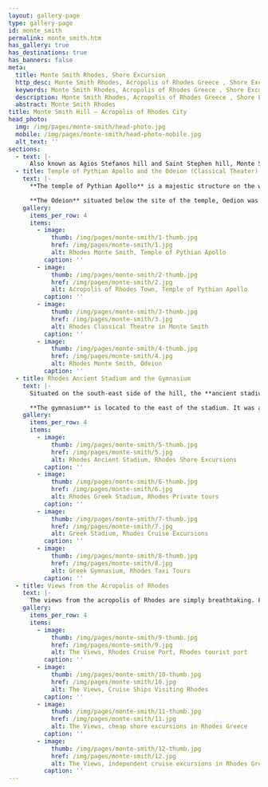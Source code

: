 ```yaml
---
layout: gallery-page
type: gallery-page
id: monte_smith
permalink: monte_smith.htm
has_gallery: true
has_destinations: true
has_banners: false
meta:
  title: Monte Smith Rhodes, Shore Excursion
  http_desc: Monte Smith Rhodes, Acropolis of Rhodes Greece , Shore Excursion Rhodes Greece
  keywords: Monte Smith Rhodes, Acropolis of Rhodes Greece , Shore Excursion Rhodes Greece
  description: Monte Smith Rhodes, Acropolis of Rhodes Greece , Shore Excursion Rhodes Greece
  abstract: Monte Smith Rhodes
title: Monte Smith Hill ― Acropolis of Rhodes City
head_photo:
  img: /img/pages/monte-smith/head-photo.jpg
  mobile: /img/pages/monte-smith/head-photo-mobile.jpg
  alt_text: ''
sections:
  - text: |-
      Also known as Agios Stefanos hill and Saint Stephen hill, Monte Smith hill was named after Sir Sydney Smith. He was an English admiral who was stationed on the hill in 1802 during the war with Turks to monitor the movements of Napoleon’s fleet.   The acropolis of ancient Rhodes was a colossal area with multiple sanctuaries, public building, monumental temples, and even underground cult areas. These structures date back to the 2nd and 3rd century BC. It won’t be a stretch to say that the current findings represent only a fraction of the magnificent history of the glorious past of Rhodes.   One of the best places to admire the relics of past in Rhodes is the acropolis of Rhodes. Situated at a distance of about 3Km from the center of the city, the acropolis is an extremely intriguing archaeological site. Moreover, the excursion offers extraordinary views of the pristine beauty of the surrounding area.
  - title: Temple of Pythian Apollo and the Odeion (Classical Theater)
    text: |-
      **The temple of Pythian Apollo** is a majestic structure on the west side of the terrace. It is located on the southern part of the hill. While the temple is smaller than those of Athena and Zeus, which are located on the northern edge of the acropolis, it was a poros peripteral temple. Out of the remaining structure, part of the architrave and some part on the northeast side have been restored.

      **The Odeion** situated below the site of the temple, Oedion was a small theatre with around 800 seats. Today, only a few seats and the orchestra remain of the original structure. It is speculated that the areas were used by for affairs of the Apollo cult and the Rhodian School of Rhetoric. It is believed that another theatre, which was much larger in size, was also situated on the same grounds around the hill. According to an inscription found in the area, a huge library was also sited near the Odeion and the gymnasium. 
    gallery:
      items_per_row: 4
      items:
        - image:
            thumb: /img/pages/monte-smith/1-thumb.jpg
            href: /img/pages/monte-smith/1.jpg
            alt: Rhodes Monte Smith, Temple of Pythian Apollo
          caption: ''
        - image:
            thumb: /img/pages/monte-smith/2-thumb.jpg
            href: /img/pages/monte-smith/2.jpg
            alt: Acropolis of Rhodes Town, Temple of Pythian Apollo
          caption: ''
        - image:
            thumb: /img/pages/monte-smith/3-thumb.jpg
            href: /img/pages/monte-smith/3.jpg
            alt: Rhodes Classical Theatre in Monte Smith
          caption: ''
        - image:
            thumb: /img/pages/monte-smith/4-thumb.jpg
            href: /img/pages/monte-smith/4.jpg
            alt: Rhodes Monte Smith, Odeion
          caption: ''
  - title: Rhodes Ancient Stadium and the Gymnasium
    text: |-
      Situated on the south-east side of the hill, the **ancient stadium of Rhodes** was a 210-meter long stadion. Grand athletic competitions were conducted in it as a part of the famous Haleion Games. These games marked an important celebration that was held to honor the god of the sun, Halios. The stadium was excavated and restored by Italians. They preserved the starting mechanism that was used in ancient times for athletes, along with the sphendone and some of the lower seats in the auditorium.

      **The gymnasium** is located to the east of the stadium. It was a huge building, which was square in shape and measured around 200m on each side. It was valued due to the pieces of art that it contained. Till date, only the west side and northeast corners have been discovered.
    gallery:
      items_per_row: 4
      items:
        - image:
            thumb: /img/pages/monte-smith/5-thumb.jpg
            href: /img/pages/monte-smith/5.jpg
            alt: Rhodes Ancient Stadium, Rhodes Shore Excursions
          caption: ''
        - image:
            thumb: /img/pages/monte-smith/6-thumb.jpg
            href: /img/pages/monte-smith/6.jpg
            alt: Rhodes Greek Stadium, Rhodes Private tours
          caption: ''
        - image:
            thumb: /img/pages/monte-smith/7-thumb.jpg
            href: /img/pages/monte-smith/7.jpg
            alt: Greek Stadium, Rhodes Cruise Excursions
          caption: ''
        - image:
            thumb: /img/pages/monte-smith/8-thumb.jpg
            href: /img/pages/monte-smith/8.jpg
            alt: Greek Gymnasium, Rhodes Taxi Tours
          caption: ''
  - title: Views from the Acropolis of Rhodes
    text: |-
      The views from the acropolis of Rhodes are simply breathtaking. From a vantage point, one can admire the incredible view of the Mediterranean Sea, Aegean Sea, the Coastline of Asia Minor and Rhodes Town.
    gallery:
      items_per_row: 4
      items:
        - image:
            thumb: /img/pages/monte-smith/9-thumb.jpg
            href: /img/pages/monte-smith/9.jpg
            alt: The Views, Rhodes Cruise Port, Rhodes tourist port
          caption: ''
        - image:
            thumb: /img/pages/monte-smith/10-thumb.jpg
            href: /img/pages/monte-smith/10.jpg
            alt: The Views, Cruise Ships Visiting Rhodes
          caption: ''
        - image:
            thumb: /img/pages/monte-smith/11-thumb.jpg
            href: /img/pages/monte-smith/11.jpg
            alt: The Views, cheap shore excursions in Rhodes Greece
          caption: ''
        - image:
            thumb: /img/pages/monte-smith/12-thumb.jpg
            href: /img/pages/monte-smith/12.jpg
            alt: The Views, independent cruise excursions in Rhodes Greece
          caption: ''                     
---
```

